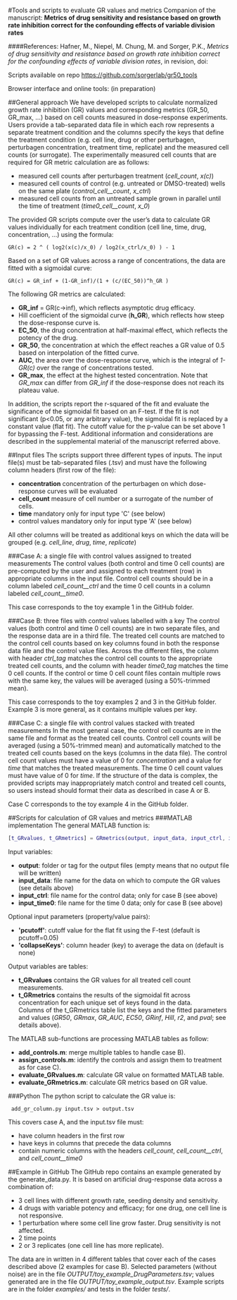 #Tools and scripts to evaluate GR values and metrics
Companion of the manuscript: 
**Metrics of drug sensitivity and resistance based on growth rate inhibition correct for the confounding effects of variable division rates**

####References:
Hafner, M., Niepel, M. Chung, M. and Sorger, P.K., *Metrics of drug sensitivity and resistance based on growth rate inhibition correct for the confounding effects of variable division rates*, in revision, doi:

Scripts available on repo https://github.com/sorgerlab/gr50_tools 

Browser interface and online tools: (in preparation)

##General approach
We have developed scripts to calculate normalized growth rate inhibition (GR) values and corresponding metrics (GR_50, GR_max, ...) based on cell counts measured in dose-response experiments. Users provide a tab-separated data file in which each row represents a separate treatment condition and the columns specify the keys that define the treatment condition (e.g. cell line, drug or other perturbagen, perturbagen concentration, treatment time, replicate) and the measured cell counts (or surrogate). The experimentally measured cell counts that are required for GR metric calculation are as follows: 
- measured cell counts after perturbagen treatment (*cell_count*, *x(c)*)
- measured cell counts of control (e.g. untreated or DMSO-treated) wells on the same plate (*control_cell__count*, *x_ctrl*)
- measured cell counts from an untreated sample grown in parallel until the time of treatment (*time0_cell__count*, *x_0*)

The provided GR scripts compute over the user’s data to calculate GR values individually for each treatment condition (cell line, time, drug, concentration, ...) using the formula:

    GR(c) = 2 ^ ( log2(x(c)/x_0) / log2(x_ctrl/x_0) ) - 1

Based on a set of GR values across a range of concentrations, the data are fitted with a sigmoidal curve:

    GR(c) = GR_inf + (1-GR_inf)/(1 + (c/(EC_50))^h_GR )

The following GR metrics are calculated: 
- **GR_inf** = GR(c->inf), which reflects asymptotic drug efficacy. 
- Hill coefficient of the sigmoidal curve (**h_GR**), which reflects how steep the dose-response curve is.
- **EC_50**, the drug concentration at half-maximal effect, which reflects the potency of the drug.
- **GR_50**, the concentration at which the effect reaches a GR value of 0.5 based on interpolation of the fitted curve.
- **AUC**, the area over the dose-response curve, which is the integral of *1-GR(c)* over the range of concentrations tested. 
- **GR_max**, the effect at the highest tested concentration. Note that *GR_max* can differ from *GR_inf* if the dose-response does not reach its plateau value.

In addition, the scripts report the r-squared of the fit and evaluate the significance of the sigmoidal fit based on an F-test. If the fit is not significant (p<0.05, or any arbitrary value), the sigmoidal fit is replaced by a constant value (flat fit). The cutoff value for the p-value can be set above 1 for bypassing the F-test. Additional information and considerations are described in the supplemental material of the manuscript referred above. 

##Input files
The scripts support three different types of inputs. The input file(s) must be tab-separated files (.tsv) and must have the following column headers (first row of the file):
- **concentration**		concentration of the perturbagen on which dose-response curves will be evaluated
- **cell_count**		measure of cell number or a surrogate of the number of cells.
- **time** 			mandatory only for input type 'C' (see below)
- control values 		mandatory only for input type 'A' (see below)

All other columns will be treated as additional keys on which the data will be grouped (e.g. *cell_line*, *drug*, *time*, *replicate*)

###Case A: a single file with control values assigned to treated measurements
The control values (both control and time 0 cell counts) are pre-computed by the user and assigned to each treatment (row) in appropriate columns in the input file. Control cell counts should be in a column labeled *cell_count__ctrl* and the time 0 cell counts in a column labeled *cell_count__time0*.

This case corresponds to the toy example 1 in the GitHub folder.

###Case B: three files with control values labelled with a key
The control values (both control and time 0 cell counts) are in two separate files, and the response data are in a third file. The treated cell counts are matched to the control cell counts based on key columns found in both the response data file and the control value files. Across the different files, the column with header *ctrl_tag* matches the control cell counts to the appropriate treated cell counts, and the column with header *time0_tag* matches the time 0 cell counts. If the control or time 0 cell count files contain multiple rows with the same key, the values will be averaged (using a 50%-trimmed mean).

This case corresponds to the toy examples 2 and 3 in the GitHub folder. Example 3 is more general, as it contains multiple values per key.

###Case C: a single file with control values stacked with treated measurements
In the most general case, the control cell counts are in the same file and format as the treated cell counts. Control cell counts will be averaged (using a 50%-trimmed mean) and automatically matched to the treated cell counts based on the keys (columns in the data file). The control cell count values must have a value of 0 for *concentration* and a value for *time* that matches the treated measurements. The time 0 cell count values must have value of 0 for *time*. If the structure of the data is complex, the provided scripts may inappropriately match control and treated cell counts, so users instead should format their data as described in case A or B. 

Case C corresponds to the toy example 4 in the GitHub folder.

##Scripts for calculation of GR values and metrics 
###MATLAB implementation
The general MATLAB function is:

```matlab
[t_GRvalues, t_GRmetrics] = GRmetrics(output, input_data, input_ctrl, input_time0, varargin)
```

Input variables:
- **output**:		folder or tag for the output files (empty means that no output file will be written)
- **input_data**:	file name for the data on which to compute the GR values (see details above)
- **input_ctrl**:	file name for the control data; only for case B (see above)
- **input_time0**:	file name for the time 0 data; only for case B (see above)

Optional input parameters (property/value pairs):
- **'pcutoff'**:		cutoff value for the flat fit using the F-test (default is pcutoff=0.05)
- **'collapseKeys'**:	column header (key) to average the data on (default is none)

Output variables are tables:
- **t_GRvalues** contains the GR values for all treated cell count measurements.
- **t_GRmetrics** contains the results of the sigmoidal fit across concentration for each unique set of keys found in the data. 
\
Columns of the t_GRmetrics table list the keys and the fitted parameters and values (*GR50*, *GRmax*, *GR_AUC*, *EC50*, *GRinf*, *Hill*, *r2*, and *pval*; see details above).

The MATLAB sub-functions are processing MATLAB tables as follow:
- **add_controls.m**: merge multiple tables to handle case B).
- **assign_controls.m**: identify the controls and assign them to treatment as for case C).
- **evaluate_GRvalues.m**: calculate GR value on formatted MATLAB table.
- **evaluate_GRmetrics.m**: calculate GR metrics based on GR value.

###Python 
The python script to calculate the GR value is:

```shell
 add_gr_column.py input.tsv > output.tsv
```

This covers case A, and the input.tsv file must:
- have column headers in the first row
- have keys in columns that precede the data columns
- contain numeric columns with the headers *cell_count*, *cell_count__ctrl*, and *cell_count__time0*

##Example in GitHub
The GitHub repo contains an example generated by the generate_data.py. It is based on artificial drug-response data across a combination of:
- 3 cell lines with different growth rate, seeding density and sensitivity.
- 4 drugs with variable potency and efficacy; for one drug, one cell line is not responsive.
- 1 perturbation where some cell line grow faster. Drug sensitivity is not affected. 
- 2 time points 
- 2 or 3 replicates (one cell line has more replicate).

The data are in written in 4 different tables that cover each of the cases described above (2 examples for case B). Selected parameters (without noise) are in the file *OUTPUT/toy_example_DrugParameters.tsv*; values generated are in the file *OUTPUT/toy_example_output.tsv*. Example scripts are in the folder *examples/* and tests in the folder *tests/*.
